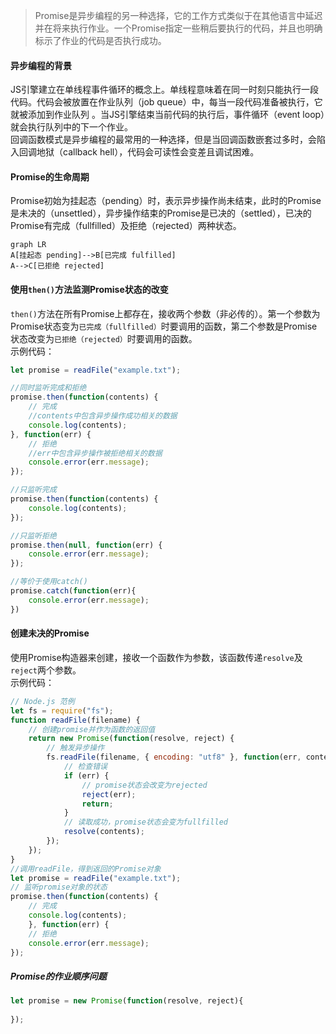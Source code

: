 > Promise是异步编程的另一种选择，它的工作方式类似于在其他语言中延迟并在将来执行作业。一个Promise指定一些稍后要执行的代码，并且也明确标示了作业的代码是否执行成功。

#### 异步编程的背景
JS引擎建立在单线程事件循环的概念上。单线程意味着在同一时刻只能执行一段代码。代码会被放置在作业队列（job queue）中，每当一段代码准备被执行，它就被添加到作业队列 。当JS引擎结束当前代码的执行后，事件循环（event loop）就会执行队列中的下一个作业。  
回调函数模式是异步编程的最常用的一种选择，但是当回调函数嵌套过多时，会陷入回调地狱（callback hell），代码会可读性会变差且调试困难。

#### Promise的生命周期
Promise初始为挂起态（pending）时，表示异步操作尚未结束，此时的Promise是未决的（unsettled），异步操作结束的Promise是已决的（settled），已决的Promise有完成（fullfilled）及拒绝（rejected）两种状态。
```
graph LR
A[挂起态 pending]-->B[已完成 fulfilled]
A-->C[已拒绝 rejected]
```
#### 使用`then()`方法监测Promise状态的改变
`then()`方法在所有Promise上都存在，接收两个参数（非必传的）。第一个参数为Promise状态变为`已完成（fullfilled）`时要调用的函数，第二个参数是Promise状态改变为`已拒绝（rejected）`时要调用的函数。  
示例代码：
```js
let promise = readFile("example.txt");

//同时监听完成和拒绝
promise.then(function(contents) {
    // 完成
    //contents中包含异步操作成功相关的数据
    console.log(contents);
}, function(err) {
    // 拒绝
    //err中包含异步操作被拒绝相关的数据
    console.error(err.message);
});

//只监听完成
promise.then(function(contents) {
    console.log(contents);
});

//只监听拒绝
promise.then(null, function(err) {
    console.error(err.message);
});

//等价于使用catch()
promise.catch(function(err){
    console.error(err.message);
})
```

#### 创建未决的Promise
使用Promise构造器来创建，接收一个函数作为参数，该函数传递`resolve`及`reject`两个参数。  
示例代码：
```js
// Node.js 范例
let fs = require("fs");
function readFile(filename) {
    // 创建promise并作为函数的返回值
    return new Promise(function(resolve, reject) {
        // 触发异步操作
        fs.readFile(filename, { encoding: "utf8" }, function(err, contents) {
            // 检查错误
            if (err) {
                // promise状态会改变为rejected
                reject(err);
                return;
            } 
            // 读取成功，promise状态会变为fullfilled
            resolve(contents);
        });
    });
} 
//调用readFile，得到返回的Promise对象
let promise = readFile("example.txt");
// 监听promise对象的状态
promise.then(function(contents) {
    // 完成
    console.log(contents);
    }, function(err) {
    // 拒绝
    console.error(err.message);
});
```
##### Promise的作业顺序问题
```js
let promise = new Promise(function(resolve, reject){
    
});
```